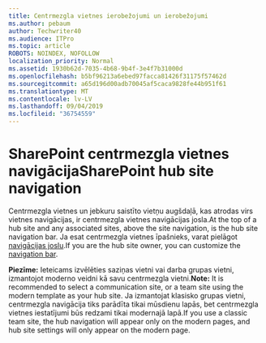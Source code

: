 ```yaml
---
title: Centrmezgla vietnes ierobežojumi un ierobežojumi
ms.author: pebaum
author: Techwriter40
ms.audience: ITPro
ms.topic: article
ROBOTS: NOINDEX, NOFOLLOW
localization_priority: Normal
ms.assetid: 1930b62d-7035-4b68-9b4f-3e4f7b31000d
ms.openlocfilehash: b5bf96213a6ebed97facca81426f31175f57462d
ms.sourcegitcommit: a65d196d00adb70045af5caca9828fe44b951f61
ms.translationtype: MT
ms.contentlocale: lv-LV
ms.lasthandoff: 09/04/2019
ms.locfileid: "36754559"
---
```

# <a name="sharepoint-hub-site-navigation"></a><span data-ttu-id="522d2-102">SharePoint centrmezgla vietnes navigācija</span><span class="sxs-lookup"><span data-stu-id="522d2-102">SharePoint hub site navigation</span></span>

<span data-ttu-id="522d2-103">Centrmezgla vietnes un jebkuru saistīto vietņu augšdaļā, kas atrodas virs vietnes navigācijas, ir centrmezgla vietnes navigācijas josla.</span><span class="sxs-lookup"><span data-stu-id="522d2-103">At the top of a hub site and any associated sites, above the site navigation, is the hub site navigation bar.</span></span> <span data-ttu-id="522d2-104">Ja esat centrmezgla vietnes īpašnieks, varat pielāgot [navigācijas joslu](https://support.office.com/article/customize-the-navigation-on-your-sharepoint-site-3cd61ae7-a9ed-4e1e-bf6d-4655f0bf25ca#hubnav).</span><span class="sxs-lookup"><span data-stu-id="522d2-104">If you are the hub site owner, you can customize the [navigation bar](https://support.office.com/article/customize-the-navigation-on-your-sharepoint-site-3cd61ae7-a9ed-4e1e-bf6d-4655f0bf25ca#hubnav).</span></span> 

<span data-ttu-id="522d2-105">**Piezīme:** Ieteicams izvēlēties saziņas vietni vai darba grupas vietni, izmantojot moderno veidni kā savu centrmezgla vietni.</span><span class="sxs-lookup"><span data-stu-id="522d2-105">**Note:** It is recommended to select a communication site, or a team site using the modern template as your hub site.</span></span> <span data-ttu-id="522d2-106">Ja izmantojat klasisko grupas vietni, centrmezgla navigācija tiks parādīta tikai mūsdienu lapās, bet centrmezgla vietnes iestatījumi būs redzami tikai modernajā lapā.</span><span class="sxs-lookup"><span data-stu-id="522d2-106">If you use a classic team site, the hub navigation will appear only on the modern pages, and hub site settings will only appear on the modern page.</span></span> 


